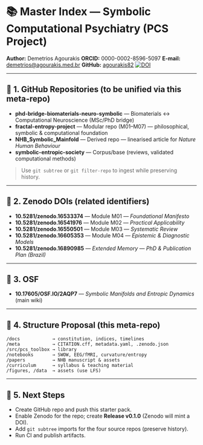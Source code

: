 # 📚 Master Index — Symbolic Computational Psychiatry (PCS Project)

**Author:** Demetrios Agourakis
**ORCID:** 0000-0002-8596-5097
**E-mail:** demetrios@agourakis.med.br
**GitHub:** [agourakis82](https://github.com/agourakis82)
[![DOI](https://zenodo.org/badge/DOI/10.5281/zenodo.16921952.svg)](https://doi.org/10.5281/zenodo.16921952)

---

## 🔹 1. GitHub Repositories (to be unified via this meta-repo)

- **phd-bridge-biomaterials-neuro-symbolic** — Biomaterials ↔ Computational Neuroscience (MSc/PhD bridge)
- **fractal-entropy-project** — Modular repo (M01–M07) — philosophical, symbolic & computational foundation
- **NHB_Symbolic_Mainfold** — Derived repo — linearised article for *Nature Human Behaviour*
- **symbolic-entropic-society** — Corpus/base (reviews, validated computational methods)

> Use `git subtree` or `git filter-repo` to ingest while preserving history.

---

## 🔹 2. Zenodo DOIs (related identifiers)

- **10.5281/zenodo.16533374** — Module M01 — *Foundational Manifesto*
- **10.5281/zenodo.16541976** — Module M02 — *Practical Applicability*
- **10.5281/zenodo.16550501** — Module M03 — *Systematic Review*
- **10.5281/zenodo.16605353** — Module M04 — *Epistemic & Diagnostic Models*
- **10.5281/zenodo.16890985** — *Extended Memory — PhD & Publication Plan (Brazil)*

---

## 🔹 3. OSF

- **10.17605/OSF.IO/2AQP7** — *Symbolic Manifolds and Entropic Dynamics* (main wiki)

---

## 🔹 4. Structure Proposal (this meta-repo)

```text
/docs            → constitution, indices, timelines
/meta            → CITATION.cff, metadata.yaml, .zenodo.json
/src/pcs_toolbox → library
/notebooks       → SWOW, EEG/fMRI, curvature/entropy
/papers          → NHB manuscript & assets
/curriculum      → syllabus & teaching material
/figures, /data  → assets (use LFS)
```

---

## 🔹 5. Next Steps

- Create GitHub repo and push this starter pack.
- Enable Zenodo for the repo; create **Release v0.1.0** (Zenodo will mint a DOI).
- Add `git subtree` imports for the four source repos (preserve history).
- Run CI and publish artifacts.
